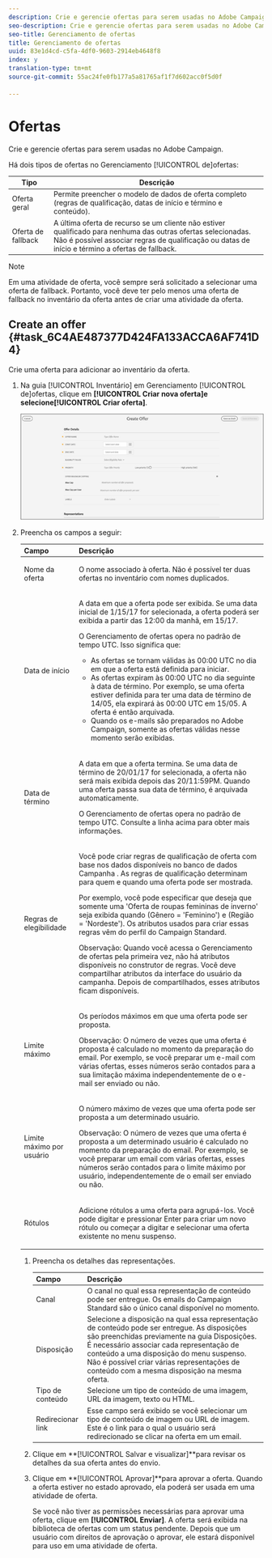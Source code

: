 ```yaml
---
description: Crie e gerencie ofertas para serem usadas no Adobe Campaign.
seo-description: Crie e gerencie ofertas para serem usadas no Adobe Campaign.
seo-title: Gerenciamento de ofertas
title: Gerenciamento de ofertas
uuid: 83e1d4cd-c5fa-4df0-9603-2914eb4648f8
index: y
translation-type: tm+mt
source-git-commit: 55ac24fe0fb177a5a81765af1f7d602acc0f5d0f

---
```



# Ofertas

Crie e gerencie ofertas para serem usadas no Adobe Campaign.

Há dois tipos de ofertas no Gerenciamento [!UICONTROL de]ofertas:

| Tipo | Descrição |
|---|---|
| Oferta geral | Permite preencher o modelo de dados de oferta completo (regras de qualificação, datas de início e término e conteúdo). |
| Oferta de fallback | A última oferta de recurso se um cliente não estiver qualificado para nenhuma das outras ofertas selecionadas. Não é possível associar regras de qualificação ou datas de início e término a ofertas de fallback. |

>[!NOTE]
>
>Em uma atividade de oferta, você sempre será solicitado a selecionar uma oferta de fallback. Portanto, você deve ter pelo menos uma oferta de fallback no inventário da oferta antes de criar uma atividade da oferta.

## Create an offer {#task_6C4AE487377D424FA133ACCA6AF741D4}

Crie uma oferta para adicionar ao inventário da oferta.

1. Na guia [!UICONTROL Inventário] em Gerenciamento [!UICONTROL de]ofertas, clique em **[!UICONTROL Criar nova oferta]**e selecione**[!UICONTROL  Criar oferta]**.

   ![](assets/create-offerx.png)

1. Preencha os campos a seguir:

   <table id="table_60A4001CE9F34422ACB59FB62C9CBDCD">
<thead> 
  <tr> 
   <th colname="col1" class="entry"> Campo </th> 
   <th colname="col2" class="entry"> Descrição </th> 
  </tr>
 </thead>
 <tbody> 
  <tr> 
   <td colname="col1"> <p>Nome da oferta </p> </td> 
   <td colname="col2"> <p>O nome associado à oferta. Não é possível ter duas ofertas no inventário com nomes duplicados. </p> </td> 
  </tr> 
  <tr> 
   <td colname="col1"> <p>Data de início </p> </td> 
   <td colname="col2"> <p>A data em que a oferta pode ser exibida. Se uma data inicial de 1/15/17 for selecionada, a oferta poderá ser exibida a partir das 12:00 da manhã, em 15/17. </p> <p>O Gerenciamento de ofertas opera no padrão de tempo UTC. Isso significa que: </p> <p> 
     <ul id="ul_A9D49B4405F34E6DA8FB52A13437F799"> 
      <li id="li_9490D092B235479A981FC2D5DD0B17B4">As ofertas se tornam válidas às 00:00 UTC no dia em que a oferta está definida para iniciar. </li> 
      <li id="li_C28BB1FEB9E1495593826403CF5F67A9">As ofertas expiram às 00:00 UTC no dia seguinte à data de término. Por exemplo, se uma oferta estiver definida para ter uma data de término de 14/05, ela expirará às 00:00 UTC em 15/05. A oferta é então arquivada. </li> 
      <li id="li_D3F7DCD1BF75410A8F4F5BC468B667AB">Quando os e-mails são preparados no Adobe Campaign, somente as ofertas válidas nesse momento serão exibidas. </li> 
     </ul> </p> </td> 
  </tr> 
  <tr> 
   <td colname="col1"> <p>Data de término </p> </td> 
   <td colname="col2"> <p>A data em que a oferta termina. Se uma data de término de 20/01/17 for selecionada, a oferta não será mais exibida depois das 20/11:59PM. Quando uma oferta passa sua data de término, é arquivada automaticamente. </p><p>O Gerenciamento de ofertas opera no padrão de tempo UTC. Consulte a linha acima para obter mais informações. </p></td> 
  </tr> 
  <tr> 
   <td colname="col1"> <p>Regras de elegibilidade </p> </td> 
   <td colname="col2"> <p>Você pode criar regras de qualificação de oferta com base nos dados disponíveis no banco de dados <span class="keyword"> Campanha</span> . As regras de qualificação determinam para quem e quando uma oferta pode ser mostrada. </p> <p>Por exemplo, você pode especificar que deseja que somente uma 'Oferta de roupas femininas de inverno' seja exibida quando (Gênero = 'Feminino') e (Região = 'Nordeste'). Os atributos usados para criar essas regras vêm do perfil do Campaign Standard. </p> <p>Observação:  Quando você acessa o Gerenciamento de ofertas pela primeira vez, não há atributos disponíveis no construtor de regras. Você deve compartilhar atributos da interface do usuário da campanha. Depois de compartilhados, esses atributos ficam disponíveis. </p></td> 
  </tr> 
  <tr> 
   <td colname="col1"> <p>Limite máximo </p> </td> 
   <td colname="col2"> <p>Os períodos máximos em que uma oferta pode ser proposta. </p> <p>Observação:  O número de vezes que uma oferta é proposta é calculado no momento da preparação do email. Por exemplo, se você preparar um e-mail com várias ofertas, esses números serão contados para a sua limitação máxima independentemente de o e-mail ser enviado ou não. </p></td> 
  </tr> 
  <tr> 
   <td colname="col1"> <p>Limite máximo por usuário </p> </td> 
   <td colname="col2"> <p>O número máximo de vezes que uma oferta pode ser proposta a um determinado usuário. </p> <p>Observação:  O número de vezes que uma oferta é proposta a um determinado usuário é calculado no momento da preparação do email. Por exemplo, se você preparar um email com várias ofertas, esses números serão contados para o limite máximo por usuário, independentemente de o email ser enviado ou não.</p> </td> 
  </tr> 
  <tr> 
   <td colname="col1"> <p>Rótulos </p> </td> 
   <td colname="col2"> <p>Adicione rótulos a uma oferta para agrupá-los. Você pode digitar e pressionar Enter para criar um novo rótulo ou começar a digitar e selecionar uma oferta existente no menu suspenso. </p> </td> 
  </tr> 
 </tbody> 
</table>

1. Preencha os detalhes das representações.

   | Campo | Descrição |
   |---|---|
   | Canal | O canal no qual essa representação de conteúdo pode ser entregue. Os emails do Campaign Standard são o único canal disponível no momento. |
   | Disposição | Selecione a disposição na qual essa representação de conteúdo pode ser entregue. As disposições são preenchidas previamente na guia Disposições. É necessário associar cada representação de conteúdo a uma disposição do menu suspenso. Não é possível criar várias representações de conteúdo com a mesma disposição na mesma oferta. |
   | Tipo de conteúdo | Selecione um tipo de conteúdo de uma imagem, URL da imagem, texto ou HTML. |
   | Redirecionar link | Esse campo será exibido se você selecionar um tipo de conteúdo de imagem ou URL de imagem. Este é o link para o qual o usuário será redirecionado se clicar na oferta em um email. |

1. Clique em **[!UICONTROL Salvar e visualizar]**para revisar os detalhes da sua oferta antes do envio.
1. Clique em **[!UICONTROL Aprovar]**para aprovar a oferta. Quando a oferta estiver no estado aprovado, ela poderá ser usada em uma atividade de oferta.

   Se você não tiver as permissões necessárias para aprovar uma oferta, clique em **[!UICONTROL Enviar]**. A oferta será exibida na biblioteca de ofertas com um status pendente. Depois que um usuário com direitos de aprovação o aprovar, ele estará disponível para uso em uma atividade de oferta.

